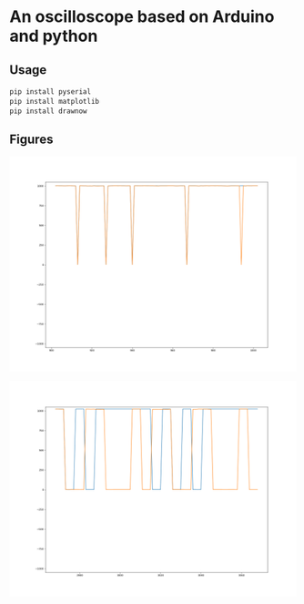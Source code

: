 # An oscilloscope based on Arduino and python

## Usage

```python
pip install pyserial
pip install matplotlib
pip install drawnow
```

## Figures

![img1](./Figure_1.png)

![img2](./Figure_2.png)
